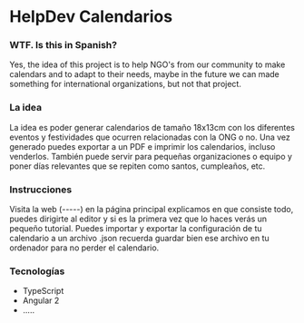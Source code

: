 # HelpDev Calendarios

### WTF. Is this in Spanish?
Yes, the idea of this project is to help NGO's from our community to make calendars and to adapt to their needs, maybe in the future we can made something for international organizations, but not that project.

### La idea
La idea es poder generar calendarios de tamaño 18x13cm con los diferentes eventos y festividades que ocurren relacionadas con la ONG o no.
Una vez generado puedes exportar a un PDF e imprimir los calendarios, incluso venderlos.
También puede servir para pequeñas organizaciones o equipo y poner días relevantes que se repiten como santos, cumpleaños, etc.

### Instrucciones
Visita la web (-----) en la página principal explicamos en que consiste todo, puedes dirigirte al editor y si es la primera vez que lo haces verás un pequeño tutorial.
Puedes importar y exportar la configuración de tu calendario a un archivo .json recuerda guardar bien ese archivo en tu ordenador para no perder el calendario.

### Tecnologías
- TypeScript
- Angular 2
- .....